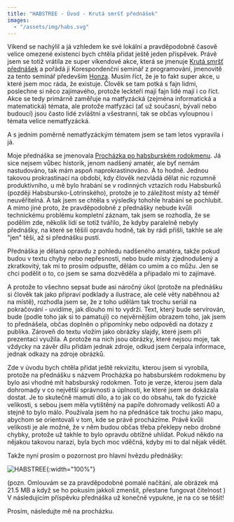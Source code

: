 ```yaml
---
title: "HABSTREE - Úvod - Krutá smršť přednášek"
images:
  - "/assets/img/habs.svg"
---
```

Víkend se nachýlil a já vzhledem ke své lokální a pravděpodobně časově velice omezené existenci bych chtěla přidat ještě jeden příspěvek. Právě jsem se totiž vrátila ze super víkendové akce, která se jmenuje [Krutá smršť přednášek](https://ksp.mff.cuni.cz/akce/smrst/) a pořádá ji Korespondenční seminář z programování, jmenovitě za tento seminář především [Honza](https://blackblog.cz/about/). Musím říct, že je to fakt super akce, u které jsem moc ráda, že existuje. Člověk se tam potká s fajn lidmi, poslechne si něco zajímavého, protože leckteří mají fajn lidé mají i co říct. Akce se tedy primárně zaměřuje na matfyzácká (zejména informatická a matematická) témata, ale protože matfyzáci (ať už současní, bývalí nebo budoucí) jsou často lidé zvláštní a všestranní, tak se občas vyloupnou i témata velice nematfyzácká. 

A s jedním poměrně nematfyzáckým tématem jsem se tam letos vypravila i já. 

Moje přednáška se jmenovala [Procházka po habsburském rodokmenu](https://ksp.mff.cuni.cz/akce/smrst/2024/prednasky.cgi#HABSTREE). Já sice nejsem vůbec historik, jenom nadšený amatér, ale byť nemám nastudováno, tak mám aspoň naprokrastinováno. A to hodně. Jednou takovou prokrastinací na období, kdy člověk nezvládá dělat nic rozumně produktivního, u mě bylo hrabání se v rodinných vztazích rodu Habsburků (později Habsbursko-Lotrinského), protože je to záležitost místy až téměř neuvěřitelná. A tak jsem se chtěla s výsledky tohohle hrabání se pochlubit. A mimo jiné proto, že pravděpodobně z přednášky nebude kvůli technickému problému kompletní záznam, tak jsem se rozhodla, že se podělím zde, několik lidí se totiž tvářilo, že kdyby paralelně nebyly přednášky, na které se těšili opravdu hodně, tak by rádi přišli, takhle se ale "jen" těší, až si přednášku pustí. 

Přednáška je dělaná opravdu z pohledu nadšeného amatéra, takže pokud budou v textu chyby nebo nepřesnosti, nebo bude místy zjednodušený a zkratkovitý, tak mi to prosím odpusťte, dělám co umím a co můžu. Jen se chci podělit o to, co jsem se sama dozvěděla a připadalo mi to zajímavé. 

A protože to všechno sepsat bude asi náročný úkol (protože na přednášku si člověk tak jako připraví podklady a ilustrace, ale celé věty naběhnou až na místě), rozhodla jsem se, že z toho udělám tak trochu seriál na pokračování - uvidíme, jak dlouho mi to vydrží. Text, který bude servírován, bude (podle toho jak si to pamatuji) co nejvěrnějším obrazem toho, jak jsem to přednášela, občas doplněn o připomínky nebo odpovědi na dotazy z publika. Zároveň do textu vložím jako obrázky slajdy, které jsem při prezentaci využila. A protože na nich jsou obrázky, které nejsou moje, tak vždycky na závěr dílu přidám jednak zdroje, odkud jsem čerpala informace, jednak odkazy na zdroje obrázků. 

Zde v úvodu bych chtěla přidat ještě rekvizitu, kterou jsem si vyrobila, protože na přednášku s názvem Procházka po habsburském rodokmenu by bylo asi vhodné mít habsburský rodokmen. Toto je verze, kterou jsem dala dohromady v co největší správnosti a úplnosti, ke které jsem se dokázala dostat. Je to skutečně mamutí dílo, a to jak co do obsahu, tak do fyzické velikosti, s sebou jsem měla vytištěný na papíře dohromady velikosti A0 a stejně to bylo málo. Používala jsem ho na přednášce tak trochu jako mapu, abychom se orientovali v tom, kde se právě procházíme. Právě kvůli velikosti je ale možné, že v něm budou občas třeba překlepy nebo drobné chybky, protože už takhle to bylo opravdu obtížné uhlídat. Pokud někdo na nějakou takovou narazí, byla bych moc vděčná, kdyby mi to dal nějak vědět. 

Takže nyní prosím o pozornost pro hlavní hvězdu přednášky: 

![HABSTREE](/assets/img/habs.svg){:width="100%"}

(pozn. Omlouvám se za pravděpodobné pomalé načítání, ale obrázek má 21.5 MB a když se ho pokusím jakkoli zmenšit, přestane fungovat čitelnost
)
V následujícím příspěvku přednáška už konečně vypukne, je na co se těšit!

Prosím, následujte mě na procházku. 